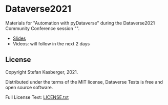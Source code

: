 # Dataverse2021

Materials for "Automation with pyDataverse" during the Dataverse2021 Community Conference session "". 

* [Slides](https://zenodo.org/record/4944878)
* Videos: will follow in the next 2 days

## License

Copyright Stefan Kasberger, 2021.

Distributed under the terms of the MIT license, Dataverse Tests is free and open source software.

Full License Text: [LICENSE.txt](LICENSE.txt)
